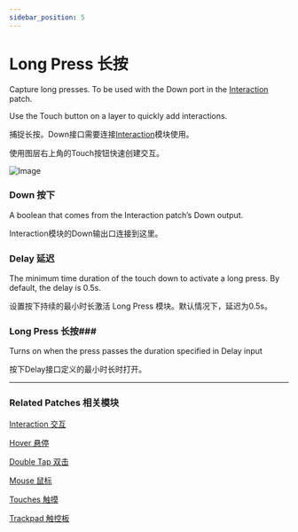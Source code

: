 ```yaml
---
sidebar_position: 5
---
```


# Long Press 长按

Capture long presses. To be used with the Down port in the [Interaction](./Interaction.md) patch.

Use the Touch button on a layer to quickly add interactions.

捕捉长按。Down接口需要连接[Interaction](./Interaction.md)模块使用。

使用图层右上角的Touch按钮快速创建交互。

![Image](@site/static/img/docs/Interaction/long-press.png)

### Down 按下

A boolean that comes from the Interaction patch’s Down output.

Interaction模块的Down输出口连接到这里。

### Delay 延迟

The minimum time duration of the touch down to activate a long press. By default, the delay is 0.5s.

设置按下持续的最小时长激活 Long Press 模块。默认情况下，延迟为0.5s。

### Long Press 长按### 

Turns on when the press passes the duration specified in Delay input

按下Delay接口定义的最小时长时打开。

------

### Related Patches 相关模块

[Interaction 交互](./Interaction.md)

[Hover 悬停](./Hover.md)

[Double Tap 双击](./Double%20Tap.md)

[Mouse 鼠标](./Mouse.md)

[Touches 触摸](./../Device/Touches.md)

[Trackpad 触控板](./../Device/Trackpad.md)
